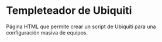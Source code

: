 # Templeteador de Ubiquiti
 Página HTML que permite crear un script de Ubiquiti para una configuración masiva de equipos.
